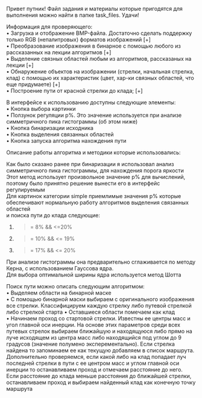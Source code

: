 Привет путник! Файл задания и материалы которые пригодятся для выполнения можно найти в папке task_files. Удачи!  
  
Информация для проверяющего:  
•	Загрузка и отображение BMP-файла. Достаточно сделать поддержку только  RGB (непалитровых) форматов изображений [+]  
•	Преобразование изображения в бинарное с помощью любого из рассказанных на лекции алгоритмов [+]  
•	Выделение связных областей любым из алгоритмов, рассказаных на лекции [+]  
•	Обнаружение объектов на изображении (стрелки, начальная стрелка, клад) с помощью их характеристик (цвет, хар-ки связных областей, что еще придумаете) [+]  
•	Построение пути от красной стрелки до клада; [+]  

В интерфейсе к использованию доступны следующие элементы:  
•	Кнопка выбора картинки  
•	Ползунок регуляции p%. Это значение используется при анализе симметричного пика гистограммы (об этом ниже)  
•	Кнопка бинаризации исходника  
•	Кнопка выделения связанных областей  
•	Кнопка запуска алгоритма нахождения пути  

Описание работы алгоритма и методики которые использовались:  

Как было сказано ранее при бинаризации я использовал анализ симметричного пика гистограммы, для нахождения порога яркости  
Этот метод использует произвольное значение p% для вычислений, поэтому было принятно решение вынести его в интерфейс регулируемым  
Для картинок категории simple приемлимые значения p% которые обеспечивают нормальную работу алгоритмов выделения связанных областей  
и поиска пути до клада следующие:  
1) >= 8% && <=20%  
2) >= 10% && <= 19%  
3) >= 17% && <= 20%    
  
При анализе гистограммы она предварительно сглаживается по методу Керна, с использованием Гауссова ядра.  
Для выбора оптимальной ширины ядра используется метод Шотта  

Поиск пути можно описать следующим алгоритмом:  
•	Выделяем области на бинарной маске  
•	С помощью бинарной маски выбираем с оригинального изображения все стрелки. Классифицируем каждую стрелку либо путевой стрелкой  
	либо стрелкой старта
•	Оставшиеся области помечаем как клад  
•	Начинаем проход со стартовой стрелки. Известны ее центры масс и угол главной оси инерции. На основе этих параметров
	среди всех путевых стрелок выбираем ближайшую и находящуюся либо прямо на луче исходящем из центра масс либо находящийся под углом до 9 градусов 
	(значение полумено эксперементально). Если стрелка найдена то запоминаем ее как текущую добавляем в список маршрута. 
	Дополнительно проверяемся, если какой либо на клад попадает луч последней стрелки в пути с ее центром масс и углом главной оси инерции
	то останавливаем проход и отмечаем расстояние до него. Если расстояние до клада меньше расстояния до ближайшей стрелки, останавливаем
	проход и выбираем найденный клад как конечную точку маршрута  
